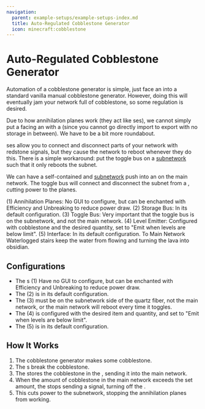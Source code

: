 ```yaml
---
navigation:
  parent: example-setups/example-setups-index.md
  title: Auto-Regulated Cobblestone Generator
  icon: minecraft:cobblestone
---
```


# Auto-Regulated Cobblestone Generator

Automation of a cobblestone generator is simple, just face an <ItemLink id="annihilation_plane" /> into a standard vanilla
manual cobblestone generator. However, doing this will eventually jam your network full of cobblestone, so some regulation
is desired.

Due to how annihilation planes work (they act like <ItemLink id="import_bus" />ses), we cannot simply put a <ItemLink id="level_emitter" />
facing an <ItemLink id="export_bus" /> with a <ItemLink id="redstone_card" /> (since you cannot go directly import to export
with no storage in between). We have to be a bit more roundabout.

<ItemLink id="toggle_bus" />ses allow you to connect and disconnect parts of your network with redstone signals, but they cause
the network to reboot whenever they do this. There is a simple workaround: put the toggle bus on a [subnetwork](../ae2-mechanics/subnetworks.md)
such that it only reboots the subnet.

We can have a self-contained <ItemLink id="annihilation_plane" /> and <ItemLink id="storage_bus" /> [subnetwork](../ae2-mechanics/subnetworks.md)
push into an <ItemLink id="interface" /> on the main network. The toggle bus will connect and disconnect the subnet from a
<ItemLink id="quartz_fiber" />, cutting power to the planes.

<GameScene zoom="4" interactive={true}>
  <ImportStructure src="../assets/assemblies/regulated_cobble_gen.snbt" />

<BoxAnnotation color="#dddddd" min="3 2 2" max="7 2.3 3">
        (1) Annihilation Planes: No GUI to configure, but can be enchanted with Efficiency and Unbreaking to reduce power draw.
  </BoxAnnotation>

  <BoxAnnotation color="#dddddd" min="2 2 2" max="2.3 3 3">
        (2) Storage Bus: In its default configuration.
  </BoxAnnotation>

  <BoxAnnotation color="#dddddd" min="2.3 2.3 2" max="2.7 2.7 2.3">
        (3) Toggle Bus: Very important that the toggle bus is on the
        subnetwork, and not the main network.
  </BoxAnnotation>

  <BoxAnnotation color="#dddddd" min="2.3 3 2.3" max="2.7 3.3 2.7">
        (4) Level Emitter: Configured with cobblestone and the desired quantity, set to "Emit when levels are below limit".
  </BoxAnnotation>

  <BoxAnnotation color="#dddddd" min="1 2 3" max="2 3 2">
        (5) Interface: In its default configuration.
  </BoxAnnotation>

<DiamondAnnotation pos="0 2.5 1.5" color="#00ff00">
        To Main Network
    </DiamondAnnotation>

<DiamondAnnotation pos="5 1.5 3.5" color="#00ff00">
        Waterlogged stairs keep the water from flowing and turning the lava into obsidian.
    </DiamondAnnotation>

  <IsometricCamera yaw="195" pitch="30" />
</GameScene>

## Configurations

* The <ItemLink id="annihilation_plane" />s (1) Have no GUI to configure, but can be enchanted with Efficiency and Unbreaking to reduce power draw.
* The <ItemLink id="storage_bus" /> (2) is in its default configuration.
* The <ItemLink id="toggle_bus" /> (3) must be on the subnetwork side of the quartz fiber, not the main network, or the main
  network will reboot every time it toggles.
* The <ItemLink id="level_emitter" /> (4) is configured with the desired item and quantity, and set to "Emit when levels are below limit".
* The <ItemLink id="interface" /> (5) is in its default configuration.

## How It Works

1. The cobblestone generator makes some cobblestone.
2. The <ItemLink id="annihilation_plane" />s break the cobblestone. 
3. The <ItemLink id="storage_bus" /> stores the cobblestone in the <ItemLink id="interface" />, sending it into the main network.
4. When the amount of cobblestone in the main network exceeds the set amount, the <ItemLink id="level_emitter" /> stops
   sending a signal, turning off the <ItemLink id="toggle_bus" />.
5. This cuts power to the subnetwork, stopping the annihilation planes from working.
